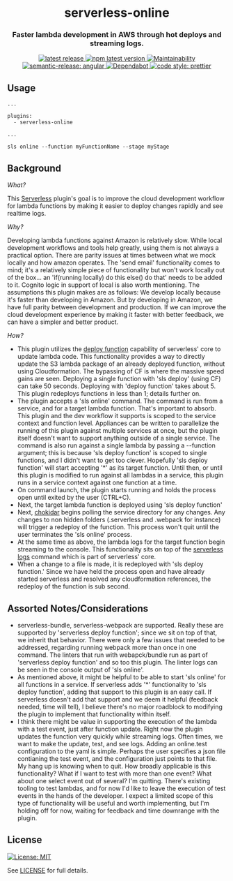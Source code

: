 <h1 align="center" style="border-bottom: none;"> serverless-online</h1>
<h3 align="center">Faster lambda development in AWS through hot deploys and streaming logs.</h3>
<p align="center">
  <a href="https://github.com/stratiformdigital/serverless-online/releases/latest">
    <img alt="latest release" src="https://img.shields.io/github/release/stratiformdigital/serverless-online.svg">
  </a>
  <a href="https://www.npmjs.com/package/@stratiformdigital/serverless-online">
    <img alt="npm latest version" src="https://img.shields.io/npm/v/@stratiformdigital/serverless-online/latest.svg">
  </a>
  <a href="https://codeclimate.com/github/stratiformdigital/serverless-online/maintainability">
    <img alt="Maintainability" src="https://api.codeclimate.com/v1/badges/20f59ef91bd30565c424/maintainability">
  </a>
  <a href="https://github.com/semantic-release/semantic-release">
    <img alt="semantic-release: angular" src="https://img.shields.io/badge/semantic--release-angular-e10079?logo=semantic-release">
  </a>
  <a href="https://dependabot.com/">
    <img alt="Dependabot" src="https://badgen.net/badge/Dependabot/enabled/green?icon=dependabot">
  </a>
  <a href="https://github.com/prettier/prettier">
    <img alt="code style: prettier" src="https://img.shields.io/badge/code_style-prettier-ff69b4.svg?style=flat-square">
  </a>
</p>

## Usage

```
...

plugins:
  - serverless-online

...

sls online --function myFunctionName --stage myStage
```

## Background

_What?_

This [Serverless](https://www.serverless.com/) plugin's goal is to improve the cloud development workflow for lambda functions by making it easier to deploy changes rapidly and see realtime logs.

_Why?_

Developing lambda functions against Amazon is relatively slow. While local development workflows and tools help greatly, using them is not always a practical option. There are parity issues at times between what we mock locally and how amazon operates. The 'send email' functionality comes to mind; it's a relatively simple piece of functionality but won't work locally out of the box... an 'if(running locally) do this else() do that' needs to be added to it. Cognito logic in support of local is also worth mentioning.
The assumptions this plugin makes are as follows: We develop locally because it's faster than developing in Amazon. But by developing in Amazon, we have full parity between development and production. If we can improve the cloud development experience by making it faster with better feedback, we can have a simpler and better product.

_How?_

- This plugin utilizes the [deploy function](https://www.serverless.com/framework/docs/providers/aws/cli-reference/deploy-function/) capability of serverless' core to update lambda code. This functionality provides a way to directly update the S3 lambda package of an already deployed function, without using Cloudformation. The bypassing of CF is where the massive speed gains are seen. Deploying a single function with 'sls deploy' (using CF) can take 50 seconds. Deploying with 'deploy function' takes about 5. This plugin redeploys functions in less than 1; details further on.
- The plugin accepts a 'sls online' command. The command is run from a service, and for a target lambda function. That's important to absorb. This plugin and the dev workflow it supports is scoped to the service context and function level. Appliances can be written to parallelize the running of this plugin against multiple services at once, but the plugin itself doesn't want to support anything outside of a single service. The command is also run against a single lambda by passing a --function argument; this is because 'sls deploy function' is scoped to single functions, and I didn't want to get too clever. Hopefully 'sls deploy function' will start accepting '\*' as its target function. Until then, or until this plugin is modified to run against all lambdas in a service, this plugin runs in a service context against one function at a time.
- On command launch, the plugin starts running and holds the process open until exited by the user (CTRL+C).
- Next, the target lambda function is deployed using 'sls deploy function'
- Next, [chokidar](https://github.com/paulmillr/chokidar) begins polling the service directory for any changes. Any changes to non hidden folders (.serverless and .webpack for instance) will trigger a redeploy of the function. This process won't quit until the user terminates the 'sls online' process.
- At the same time as above, the lambda logs for the target function begin streaming to the console. This functionality sits on top of the [serverless logs](https://www.serverless.com/framework/docs/providers/aws/cli-reference/logs/) command which is part of serverless' core.
- When a change to a file is made, it is redeployed with 'sls deploy function.' Since we have held the process open and have already started serverless and resolved any cloudformation references, the redeploy of the function is sub second.

## Assorted Notes/Considerations

- serverless-bundle, serverless-webpack are supported. Really these are supported by 'serverless deploy function'; since we sit on top of that, we inherit that behavior. There were only a few issues that needed to be addressed, regarding running webpack more than once in one command. The linters that run with webapck/bundle run as part of 'serverless deploy function' and so too this plugin. The linter logs can be seen in the console output of 'sls online'.
- As mentioned above, it might be helpful to be able to start 'sls online' for all functions in a service. If serverless adds '\*' functionality to 'sls deploy function', adding that support to this plugin is an easy call. If serverless doesn't add that support and we deem it helpful (feedback needed, time will tell), I believe there's no major roadblock to modifying the plugin to implement that functionality within itself.
- I think there might be value in supporting the execution of the lambda with a test event, just after function update. Right now the plugin updates the function very quickly while streaming logs. Often times, we want to make the update, test, and see logs. Adding an online.test configuration to the yaml is simple. Perhaps the user specifies a json file contianing the test event, and the configuration just points to that file. My hang up is knowing when to quit. How broadly applicable is this functionality? What if I want to test with more than one event? What about one select event out of several? I'm quitting. There's existing tooling to test lambdas, and for now I'd like to leave the execution of test events in the hands of the developer. I expect a limited scope of this type of functionality will be useful and worth implementing, but I'm holding off for now, waiting for feedback and time downrange with the plugin.

## License

[![License: MIT](https://img.shields.io/badge/License-MIT-blue.svg)](https://opensource.org/licenses/MIT)

See [LICENSE](LICENSE) for full details.

